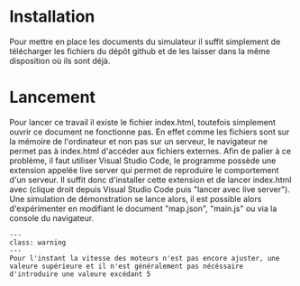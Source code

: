 # Installation

Pour mettre en place les documents du simulateur il suffit simplement de télécharger les fichiers du dépôt github et de les laisser dans la même disposition où ils sont déjà.

# Lancement

Pour lancer ce travail il existe le fichier index.html, toutefois simplement ouvrir ce document ne fonctionne pas. En effet comme les fichiers sont sur la mémoire de l'ordinateur et non pas sur un serveur, le navigateur ne permet pas à index.html d'accéder aux fichiers externes. Afin de palier à ce problème, il faut utiliser Visual Studio Code, le programme possède une extension appelée live server qui permet de reproduire le comportement d'un serveur. Il suffit donc d'installer cette extension et de lancer index.html avec (clique droit depuis Visual Studio Code puis "lancer avec live server"). Une simulation de démonstration se lance alors, il est possible  alors d'expérimenter en modifiant le document "map.json", "main.js" ou via la console du navigateur.
```{admonition} Avertissement
---
class: warning
---
Pour l'instant la vitesse des moteurs n'est pas encore ajuster, une valeure supérieure et il n'est généralement pas nécéssaire d'introduire une valeure excédant 5
```